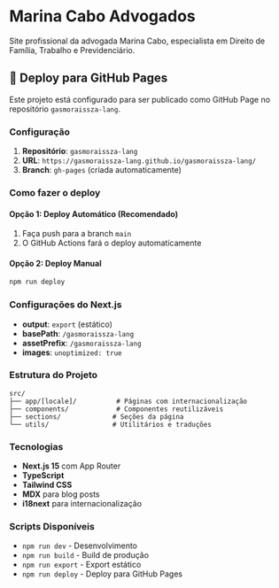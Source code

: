 # Marina Cabo Advogados

Site profissional da advogada Marina Cabo, especialista em Direito de Família, Trabalho e Previdenciário.

## 🚀 Deploy para GitHub Pages

Este projeto está configurado para ser publicado como GitHub Page no repositório `gasmoraissza-lang`.

### Configuração

1. **Repositório**: `gasmoraissza-lang`
2. **URL**: `https://gasmoraissza-lang.github.io/gasmoraissza-lang/`
3. **Branch**: `gh-pages` (criada automaticamente)

### Como fazer o deploy

#### Opção 1: Deploy Automático (Recomendado)
1. Faça push para a branch `main`
2. O GitHub Actions fará o deploy automaticamente

#### Opção 2: Deploy Manual
```bash
npm run deploy
```

### Configurações do Next.js

- **output**: `export` (estático)
- **basePath**: `/gasmoraissza-lang`
- **assetPrefix**: `/gasmoraissza-lang`
- **images**: `unoptimized: true`

### Estrutura do Projeto

```
src/
├── app/[locale]/          # Páginas com internacionalização
├── components/            # Componentes reutilizáveis
├── sections/             # Seções da página
└── utils/                # Utilitários e traduções
```

### Tecnologias

- **Next.js 15** com App Router
- **TypeScript**
- **Tailwind CSS**
- **MDX** para blog posts
- **i18next** para internacionalização

### Scripts Disponíveis

- `npm run dev` - Desenvolvimento
- `npm run build` - Build de produção
- `npm run export` - Export estático
- `npm run deploy` - Deploy para GitHub Pages
